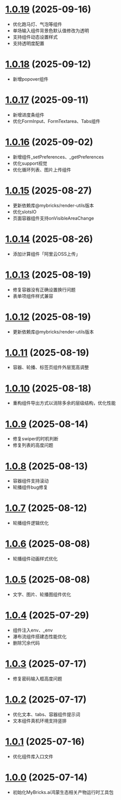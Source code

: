 # [1.0.19](https://github.com/mybricks/comlib-harmony-normal/compare/fccc1b2..b0e5a23) (2025-09-16)
- 优化跑马灯、气泡等组件
- 单场输入组件背景色默认值修改为透明
- 支持组件动态设置样式
- 支持透明度配置

# [1.0.18](https://github.com/mybricks/comlib-harmony-normal/compare/c015cad..f74e43e) (2025-09-12)
- 新增popover组件

# [1.0.17](https://github.com/mybricks/comlib-harmony-normal/compare/c5cdd3d..00bb3fe) (2025-09-11)
- 新增进度条组件
- 优化FormInput、FormTextarea、Tabs组件

# [1.0.16](https://github.com/mybricks/comlib-harmony-normal/compare/94fd708..e4f6a03) (2025-09-02)
- 新增组件_setPreferences、_getPreferences
- 优化support视觉
- 优化循环列表、图片上传组件

# [1.0.15](https://github.com/mybricks/comlib-harmony-normal/compare/63c3c46..78e5f4e) (2025-08-27)
- 更新依赖库@mybricks/render-utils版本
- 优化slotsIO
- 页面容器组件支持onVisibleAreaChange

# [1.0.14](https://github.com/mybricks/comlib-harmony-normal/compare/f4fb9be..69e06b6) (2025-08-26)
- 添加计算组件「阿里云OSS上传」

# [1.0.13](https://github.com/mybricks/comlib-harmony-normal/compare/9f27abf..2558369) (2025-08-19)
- 修复容器没有正确设置换行问题
- 表单项组件样式兼容

# [1.0.12](https://github.com/mybricks/comlib-harmony-normal/compare/6acc435..c459be5) (2025-08-19)
- 更新依赖库@mybricks/render-utils版本

# [1.0.11](https://github.com/mybricks/comlib-harmony-normal/compare/6acc435..c459be5) (2025-08-19)
- 容器、轮播、标签页组件外层宽高调整

# [1.0.10](https://github.com/mybricks/comlib-harmony-normal/compare/ba07bde..d6eb926) (2025-08-18)
- 重构组件导出方式以消除多余的层级结构，优化性能

# [1.0.9](https://github.com/mybricks/comlib-harmony-normal/compare/f189fee..99c73bb) (2025-08-14)
- 修复swiper的时机判断
- 修复列表的高度问题

# [1.0.8](https://github.com/mybricks/comlib-harmony-normal/compare/46622a7..8d773e8) (2025-08-13)
- 容器组件支持滚动
- 轮播组件bug修复

# [1.0.7](https://github.com/mybricks/comlib-harmony-normal/compare/f0d6f36..23bbb1f) (2025-08-12)
- 轮播组件逻辑优化

# [1.0.6](https://github.com/mybricks/comlib-harmony-normal/compare/9cbe31e..2b822f8) (2025-08-08)
- 轮播组件动画样式优化

# [1.0.5](https://github.com/mybricks/comlib-harmony-normal/compare/e04e289..9fb7f9a) (2025-08-08)
- 文字、图片、轮播图组件优化

# [1.0.4](https://github.com/mybricks/comlib-harmony-normal/compare/d0ccfef..d073b04) (2025-07-29)
- 组件注入env、_env
- 瀑布流组件搭建态性能优化
- 删除冗余代码

# [1.0.3](https://github.com/mybricks/comlib-harmony-normal/compare/e1b5d06..c32796e) (2025-07-17)
- 修复密码输入框高度问题

# [1.0.2](https://github.com/mybricks/comlib-harmony-normal/compare/939f2ed..c32796e) (2025-07-17)
- 优化文本、tabs、容器组件提示词
- 文本组件真机环境支持竖排

# [1.0.1](https://github.com/mybricks/comlib-harmony-normal/compare/ddea717..939f2ed) (2025-07-16)
- 优化组件库入口文件

# [1.0.0](https://github.com/mybricks/comlib-harmony-normal) (2025-07-14)
- 初始化MyBricks.ai鸿蒙生态相关产物运行时工具包
